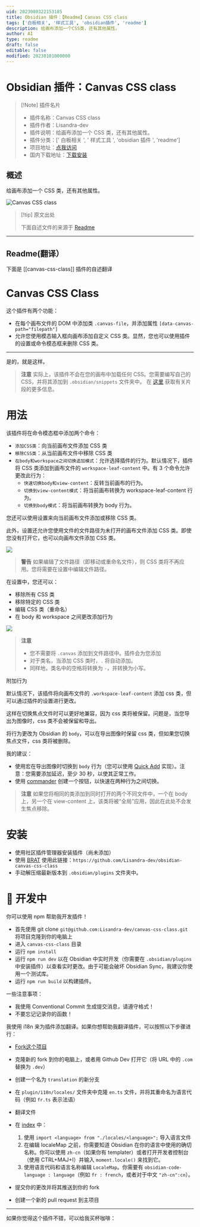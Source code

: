 ```yaml
---
uid: 2023080322153185
title: Obsidian 插件：【Readme】Canvas CSS class
tags: ['白板相关', '样式工具', 'obsidian插件', 'readme']
description: 给画布添加一个CSS类，还有其他属性。
author: AI
type: readme
draft: false
editable: false
modified: 20230101000000
---
```


# Obsidian 插件：Canvas CSS class

> [!Note] 插件名片
> - 插件名称：Canvas CSS class
> - 插件作者：Lisandra-dev
> - 插件说明：给画布添加一个 CSS 类，还有其他属性。
> - 插件分类：[' 白板相关 ', ' 样式工具 ', 'obsidian 插件 ', 'readme']
> - 项目地址：[点我访问](https://github.com/Lisandra-dev/obsidian-canvas-css-class)
> - 国内下载地址：[下载安装](https://pkmer.cn/products/plugin/pluginMarket/?canvas-css-class)

## 概述

给画布添加一个 CSS 类，还有其他属性。

![Canvas CSS class](https://cdn.pkmer.cn/covers/canvas-css-class.png!pkmer)

> [!tip] 原文出处
>
>下面自述文件的来源于 [Readme](https://ghproxy.net/https://raw.githubusercontent.com/Lisandra-dev/obsidian-canvas-css-class/master/README.md)
>

---

## Readme(翻译）

下面是 [[canvas-css-class]] 插件的自述翻译

# Canvas CSS Class

这个插件有两个功能：

- 在每个画布文件的 DOM 中添加类 `.canvas-file`，并添加属性 `[data-canvas-path="filepath"]`
- 允许您使用模态输入框向画布添加自定义 CSS 类。显然，您也可以使用插件的设置或命令模态框来删除 CSS 类。

---

是的，就是这样。

> **注意**
> 实际上，该插件不会在您的画布中加载任何 CSS。您需要编写自己的 CSS，并将其添加到 `.obsidian/snippets` 文件夹中。
> 在 [这里](https://help.obsidian.md/Extending+Obsidian/CSS+snippets) 获取有关片段的更多信息。

# 用法

该插件将在命令模态框中添加两个命令：

- `添加CSS类`：向当前画布文件添加 CSS 类
- `移除CSS类`：从当前画布文件中移除 CSS 类
- `在body和workspace之间切换追加模式`：允许选择插件的行为。默认情况下，插件将 CSS 类添加到画布文件的 `workspace-leaf-content` 中。有 3 个命令允许更改此行为：
  - `快速切换body和view-content`：反转当前画布的行为。
  - `切换到view-content模式`：将当前画布转换为 workspace-leaf-content 行为。
  - `切换到body模式`：将当前画布转换为 body 行为。

您还可以使用设置来向当前画布文件添加或移除 CSS 类。

此外，设置还允许您使用文件的文件路径为未打开的画布文件添加 CSS 类。即使您没有打开它，也可以向画布文件添加 CSS 类。

![](docs/add_css_class_settings.png)

> **警告**
> 如果编辑了文件路径（即移动或重命名文件），则 CSS 类将不再应用。您将需要在设置中编辑文件路径。

在设置中，您还可以：

- 移除所有 CSS 类
- 移除特定的 CSS 类
- 编辑 CSS 类（重命名）
- 在 body 和 workspace 之间更改添加行为

![](docs/canvas-settings.png)

> **注意**
> - 您不需要将 `.canvas` 添加到文件路径中。插件会为您添加
> - 对于类名，当添加 CSS 类时，`.` 将自动添加。
> - 同样地，类名中的空格将转换为 `-`，并转换为小写。

附加行为

默认情况下，该插件将向画布文件的 `.workspace-leaf-content` 添加 css 类，但可以通过插件的设置进行更改。

这样在切换焦点文件时可以更好地兼容，因为 css 类将被保留。问题是，当您导出为图像时，css 类不会被保留和导出。

将行为更改为 Obsidian 的 `body`，可以在导出图像时保留 css 类，但如果您切换焦点文件，css 类将被删除。

我的建议：

- 使用宏在导出图像时切换到 `body` 行为（您可以使用 [Quick Add](https://github.com/chhoumann/quickadd) 实现）。注意：您需要添加延迟，至少 30 秒，以使其正常工作。
- 使用 [commander](https://github.com/phibr0/obsidian-commander) 创建一个按钮，以快速在两种行为之间切换。

> **注意**
> 如果您将相同的类添加到同时打开的两个不同文件中，一个在 body 上，另一个在 view-content 上，该类将被“全局”应用，因此在此处不会发生焦点移除。

# 安装

- 使用社区插件管理器安装插件（尚未添加）
- 使用 [BRAT](https://github.com/TfTHacker/obsidian42-brat) 使用此链接：`https://github.com/Lisandra-dev/obsidian-canvas-css-class`
- 手动解压缩最新版本到 `.obsidian/plugins` 文件夹中。

# :robot: 开发中

你可以使用 npm 帮助我开发插件！

- 首先使用 git clone `git@github.com:Lisandra-dev/canvas-css-class.git` 将项目克隆到你的电脑上
- 进入 `canvas-css-class` 目录
- 运行 `npm install`
- 运行 `npm run dev` 以在 Obsidian 中实时开发（你需要在 `.obsidian/plugins` 中安装插件）以查看实时更改。由于可能会破坏 Obsidian Sync，我建议你使用一个测试库。
- 运行 `npm run build` 以构建插件。

一些注意事项：

- 我使用 Conventional Commit 生成提交消息，请遵守格式！
- 不要忘记记录你的函数！

我使用 i18n 来为插件添加翻译。如果你想帮助我翻译插件，可以按照以下步骤进行：

- [Fork这个项目](https://github.com/Lisandra-dev/obsidian-canvas-css-class/fork)
- 克隆新的 fork 到你的电脑上，或者用 Github Dev 打开它（将 URL 中的 `.com` 替换为 `.dev`）
- 创建一个名为 `translation` 的新分支
- 在 `plugin/i18n/locales/` 文件夹中克隆 `en.ts` 文件，并将其重命名为语言代码（例如 `fr.ts` 表示法语）
- 翻译文件
- 在 [index](plugin/i18n/index.ts) 中：
    1. 使用 `import <language> from "./locales/<language>";` 导入语言文件
    2. 在编辑 localeMap 之前，你需要知道 Obsidian 在你的语言中使用的确切名称。你可以使用 `zh-cn`（如果你有 templater）或者打开开发者控制台（使用 CTRL+MAJ+I）并输入 `moment.locale()` 来找到它。
    3. 使用语言代码和语言名称编辑 `LocaleMap`。你需要有 `obsidian-code-language : language`（例如 `fr : french`，或者对于中文 `"zh-cn":cn`）。

- 提交你的更改并将其推送到你的 fork
- 创建一个新的 pull request 到主项目


---

如果你觉得这个插件不错，可以给我买杯咖啡：<br/>
